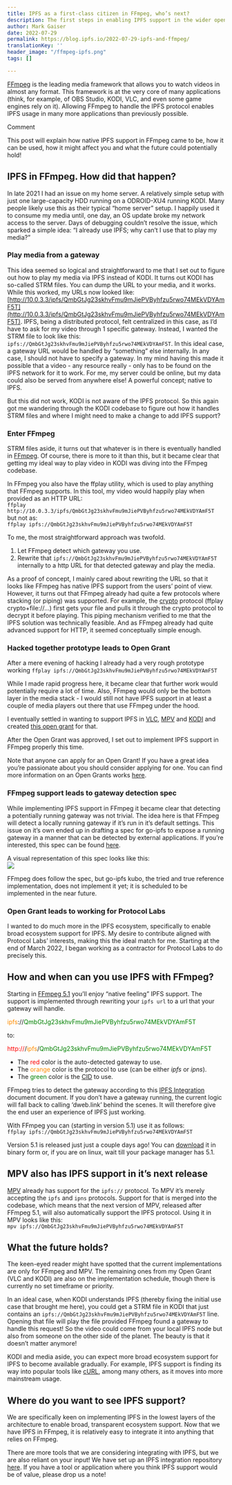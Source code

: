 ```yaml
---
title: IPFS as a first-class citizen in FFmpeg, who’s next?
description: The first steps in enabling IPFS support in the wider open source ecosystem.
author: Mark Gaiser
date: 2022-07-29
permalink: https://blog.ipfs.io/2022-07-29-ipfs-and-ffmpeg/
translationKey: ''
header_image: "/ffmpeg-ipfs.png"
tags: []

---
```

[FFmpeg](https://ffmpeg.org/) is the leading media framework that allows you to watch videos in almost any format. This framework is at the very core of many applications (think, for example, of OBS Studio, KODI, VLC, and even some game engines rely on it). Allowing FFmpeg to handle the IPFS protocol enables IPFS usage in many more applications than previously possible.

Comment

This post will explain how native IPFS support in FFmpeg came to be, how it can be used, how it might affect you and what the future could potentially hold!

## IPFS in FFmpeg. How did that happen?

In late 2021 I had an issue on my home server. A relatively simple setup with just one large-capacity HDD running on a ODROID-XU4 running KODI. Many people likely use this as their typical “home server” setup. I happily used it to consume my media until, one day, an OS update broke my network access to the server. Days of debugging couldn’t resolve the issue, which sparked a simple idea: “I already use IPFS; why can’t I use that to play my media?”

### Play media from a gateway

This idea seemed so logical and straightforward to me that I set out to figure out how to play my media via IPFS instead of KODI. It turns out KODI has so-called STRM files. You can dump the URL to your media, and it works. While this worked, my URLs now looked like: [http://10.0.3.3/ipfs/QmbGtJg23skhvFmu9mJiePVByhfzu5rwo74MEkVDYAmF5T](http://10.0.3.3/ipfs/QmbGtJg23skhvFmu9mJiePVByhfzu5rwo74MEkVDYAmF5T). IPFS, being a distributed protocol, felt centralized in this case, as I’d have to ask for my video through 1 specific gateway. Instead, I wanted the STRM file to look like this: `ipfs://QmbGtJg23skhvFmu9mJiePVByhfzu5rwo74MEkVDYAmF5T`. In this ideal case, a gateway URL would be handled by “something” else internally. In any case, I should not have to specify a gateway. In my mind having this made it possible that a video - any resource really - only has to be found on the IPFS network for it to work. For me, my server could be online, but my data could also be served from anywhere else! A powerful concept; native to IPFS.

But this did not work, KODI is not aware of the IPFS protocol. So this again got me wandering through the KODI codebase to figure out how it handles STRM files and where I might need to make a change to add IPFS support?

### Enter FFmpeg

STRM files aside, it turns out that whatever is in there is eventually handled in [FFmpeg](https://ffmpeg.org/). Of course, there is more to it than this, but it became clear that getting my ideal way to play video in KODI was diving into the FFmpeg codebase.

In FFmpeg you also have the ffplay utility, which is used to play anything that FFmpeg supports. In this tool, my video would happily play when provided as an HTTP URL:  
`ffplay http://10.0.3.3/ipfs/QmbGtJg23skhvFmu9mJiePVByhfzu5rwo74MEkVDYAmF5T`  
but not as:  
`ffplay ipfs://QmbGtJg23skhvFmu9mJiePVByhfzu5rwo74MEkVDYAmF5T`

To me, the most straightforward approach was twofold.

1. Let FFmpeg detect which gateway you use.
2. Rewrite that `ipfs://QmbGtJg23skhvFmu9mJiePVByhfzu5rwo74MEkVDYAmF5T` internally to a http URL for that detected gateway and play the media.

As a proof of concept, I mainly cared about rewriting the URL so that it looks like FFmpeg has native IPFS support from the users’ point of view. However, it turns out that FFmpeg already had quite a few protocols where stacking (or piping) was supported. For example, the [crypto](https://github.com/FFmpeg/FFmpeg/blob/master/libavformat/crypto.c) protocol (ffplay crypto+file://…) first gets your file and pulls it through the crypto protocol to decrypt it before playing. This piping mechanism verified to me that the IPFS solution was technically feasible. And as FFmpeg already had quite advanced support for HTTP, it seemed conceptually simple enough.

### Hacked together prototype leads to Open Grant

After a mere evening of hacking I already had a very rough prototype working `ffplay ipfs://QmbGtJg23skhvFmu9mJiePVByhfzu5rwo74MEkVDYAmF5T`

While I made rapid progress here, it became clear that further work would potentially require a lot of time. Also, FFmpeg would only be the bottom layer in the media stack - I would still not have IPFS support in at least a couple of media players out there that use FFmpeg under the hood.

I eventually settled in wanting to support IPFS in [VLC](https://www.videolan.org/vlc/), [MPV](https://mpv.io/) and [KODI](https://kodi.tv/) and created [this open grant](https://github.com/ipfs/devgrants/pull/102) for that.

After the Open Grant was approved, I set out to implement IPFS support in FFmpeg properly this time.

Note that anyone can apply for an Open Grant! If you have a great idea you’re passionate about you should consider applying for one. You can find more information on an Open Grants works [here](https://github.com/ipfs/devgrants).

### FFmpeg support leads to gateway detection spec

While implementing IPFS support in FFmpeg it became clear that detecting a potentially running gateway was not trivial. The idea here is that FFmpeg will detect a locally running gateway if it’s run in it’s default settings. This issue on it’s own ended up in drafting a spec for go-ipfs to expose a running gateway in a manner that can be detected by external applications. If you’re interested, this spec can be found [here](https://github.com/ipfs/kubo/issues/8847).

A visual representation of this spec looks like this:  
![](https://i.imgur.com/g3P4vEy.png)

FFmpeg does follow the spec, but go-ipfs kubo, the tried and true reference implementation, does not implement it yet; it is scheduled to be implemented in the near future.

### Open Grant leads to working for Protocol Labs

I wanted to do much more in the IPFS ecosystem, specifically to enable broad ecosystem support for IPFS. My desire to contribute aligned with Protocol Labs’ interests, making this the ideal match for me. Starting at the end of March 2022, I began working as a contractor for Protocol Labs to do precisely this.

## How and when can you use IPFS with FFmpeg?

Starting in [FFmpeg 5.1](https://github.com/FFmpeg/FFmpeg/blob/master/Changelog) you’ll enjoy “native feeling” IPFS support. The support is implemented through rewriting your `ipfs url` to a url that your gateway will handle.

<span style="color:darkorange">ipfs</span>://<span style="color:green">QmbGtJg23skhvFmu9mJiePVByhfzu5rwo74MEkVDYAmF5T</span>

to:

<span style="color:red">http://<gateway></span>/<span style="color:darkorange">ipfs</span>/<span style="color:green">QmbGtJg23skhvFmu9mJiePVByhfzu5rwo74MEkVDYAmF5T</span>

* The <span style="color:red">red</span> color is the auto-detected gateway to use.
* The <span style="color:darkorange">orange</span> color is the protocol to use (can be either _ipfs_ or _ipns_).
* The <span style="color:green">green</span> color is the [CID](https://docs.ipfs.io/concepts/content-addressing/) to use.

FFmpeg tries to detect the gateway according to this [IPFS Integration](https://github.com/markg85/specs/blob/master/INTEGRATION.md) document document. If you don’t have a gateway running, the current logic will fall back to calling ‘dweb.link’ behind the scenes. It will therefore give the end user an experience of IPFS just working.

With FFmpeg you can (starting in version 5.1) use it as follows:  
`ffplay ipfs://QmbGtJg23skhvFmu9mJiePVByhfzu5rwo74MEkVDYAmF5T`

Version 5.1 is released just just a couple days ago! You can [download](https://ffmpeg.org/download.html) it in binary form or, if you are on linux, wait till your package manager has 5.1.

## MPV also has IPFS support in it’s next release

[MPV](https://mpv.io/) already has support for the `ipfs://` protocol. To MPV it’s merely accepting the `ipfs` and `ipns` protocols. Support for that is merged into the codebase, which means that the next version of MPV, released after FFmpeg 5.1, will also automatically support the IPFS protocol. Using it in MPV looks like this:  
`mpv ipfs://QmbGtJg23skhvFmu9mJiePVByhfzu5rwo74MEkVDYAmF5T`

## What the future holds?

The keen-eyed reader might have spotted that the current implementations are only for FFmpeg and MPV. The remaining ones from my Open Grant (VLC and KODI) are also on the implementation schedule, though there is currently no set timeframe or priority.

In an ideal case, when KODI understands IPFS (thereby fixing the initial use case that brought me here), you could get a STRM file in KODI that just contains an `ipfs://QmbGtJg23skhvFmu9mJiePVByhfzu5rwo74MEkVDYAmF5T` line. Opening that file will play the file provided FFmpeg found a gateway to handle this request! So the video could come from your local IPFS node but also from someone on the other side of the planet. The beauty is that it doesn’t matter anymore!

KODI and media aside, you can expect more broad ecosystem support for IPFS to become available gradually. For example, IPFS support is finding its way into popular tools like [cURL](https://curl.se/), among many others, as it moves into more mainstream usage.

## Where do you want to see IPFS support?

We are specifically keen on implementing IPFS in the lowest layers of the architecture to enable broad, transparent ecosystem support. Now that we have IPFS in FFmpeg, it is relatively easy to integrate it into anything that relies on FFmpeg.

There are more tools that we are considering integrating with IPFS, but we are also reliant on your input! We have set up an IPFS integration repository [here](https://github.com/ipfs/integrations). If you have a tool or application where you think IPFS support would be of value, please drop us a note!